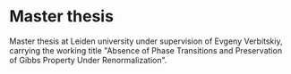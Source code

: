 # Master thesis
Master thesis at Leiden university under supervision of Evgeny Verbitskiy, carrying the working title "Absence of Phase Transitions and Preservation of Gibbs Property Under Renormalization".
